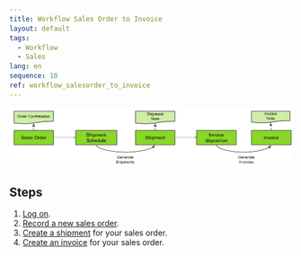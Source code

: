 ```yaml
---
title: Workflow Sales Order to Invoice
layout: default
tags:
  - Workflow
  - Sales
lang: en
sequence: 10
ref: workflow_salesorder_to_invoice
---
```


![IMG](../../images/en_workflow_salesorder_to_invoice.png)

## Steps
1. [Log on](Logon).
1. [Record a new sales order](SalesOrder_recording).
1. [Create a shipment](Ship_SalesOrder) for your sales order.
1. [Create an invoice](Invoice_SalesOrder) for your sales order.
